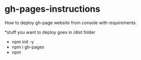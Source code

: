 # gh-pages-instructions

How to deploy gh-page website from console with requirements.

*stuff you want to deploy goes in /dist folder

- npm init -y
- npm i gh-pages
- npm 



